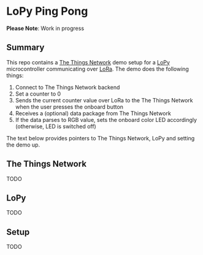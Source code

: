 # LoPy Ping Pong

**Please Note**: Work in progress

## Summary

This repo contains a [The Things Network](https://www.thethingsnetwork.org/)  demo setup for a [LoPy](https://www.pycom.io/product/lopy/) microcontroller communicating over [LoRa](https://www.lora-alliance.org/What-Is-LoRa/Technology).
The demo does the following things:

1. Connect to The Things Network backend
2. Set a counter to 0
3. Sends the current counter value over LoRa to the The Things Network when the user presses the onboard button
4. Receives a (optional) data package from The Things Network
5. If the data parses to RGB value, sets the onboard color LED accordingly (otherwise, LED is switched off)

The text below provides pointers to The Things Network, LoPy and setting the demo up.

## The Things Network

TODO

## LoPy

TODO

## Setup

TODO
